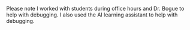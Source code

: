 Please note I worked with students during office hours and Dr. Bogue to help with debugging. I also used the AI learning assistant to help with debugging.
